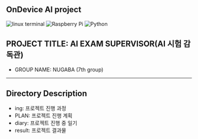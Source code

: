 ## OnDevice AI project
![linux terminal](https://img.shields.io/badge/UBUNTU-D3D3D3?style=flat&logo=ubuntu&logoColor=orange)
![Raspberry Pi](https://img.shields.io/badge/Raspberry_Pi_5-white?logo=raspberrypi&logoColor=CC0000)
![Python](https://img.shields.io/badge/Python_3.10-grey?style=flat&logo=python&logoColor=007ACC)
## PROJECT TITLE: AI EXAM SUPERVISOR(AI 시험 감독관)
* GROUP NAME: NUGABA (7th group)
----------------------------------

## Directory Description
* ing: 프로젝트 진행 과정
* PLAN: 프로젝트 진행 계획
* diary: 프로젝트 진행 중 일기
* result: 프로젝트 결과물
